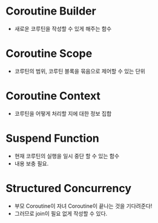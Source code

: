 # Coroutine Builder
- 새로운 코루틴을 작성할 수 있게 해주는 함수
# Coroutine Scope
- 코루틴의 범위, 코루틴 블록을 묶음으로 제어할 수 있는 단위
# Coroutine Context
- 코루틴을 어떻게 처리할 지에 대한 정보 집합
# Suspend Function
- 현재 코루틴의 실행을 일시 중단 할 수 있는 함수
- 내용 보충 필요.
# Structured Concurrency
- 부모 Coroutine이 자녀 Coroutine이 끝나는 것을 기다려준다!
- 그러므로 join이 필요 없게 작성할 수 있다.